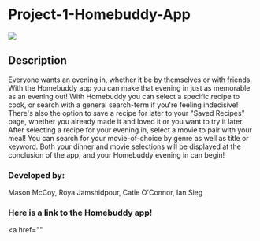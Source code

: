 # Project-1-Homebuddy-App
<img src="https://res.cloudinary.com/dcm18vy74/image/upload/v1652983440/Project1-Images/Screen_Shot_2022-05-19_at_1.03.49_PM_skuzei.png">

## Description
Everyone wants an evening in, whether it be by themselves or with friends. With the Homebuddy app you can make that evening in just as memorable as an evening out! With Homebuddy you can select a specific recipe to cook, or search with a general search-term if you're feeling indecisive! There's also the option to save a recipe for later to your "Saved Recipes" page, whether you already made it and loved it or you want to try it later. After selecting a recipe for your evening in, select a movie to pair with your meal! You can search for your movie-of-choice by genre as well as title or keyword. Both your dinner and movie selections will be displayed at the conclusion of the app, and your Homebuddy evening in can begin!

### Developed by:
Mason McCoy,
Roya Jamshidpour,
Catie O'Connor,
Ian Sieg


### Here is a link to the Homebuddy app!
<a href=""